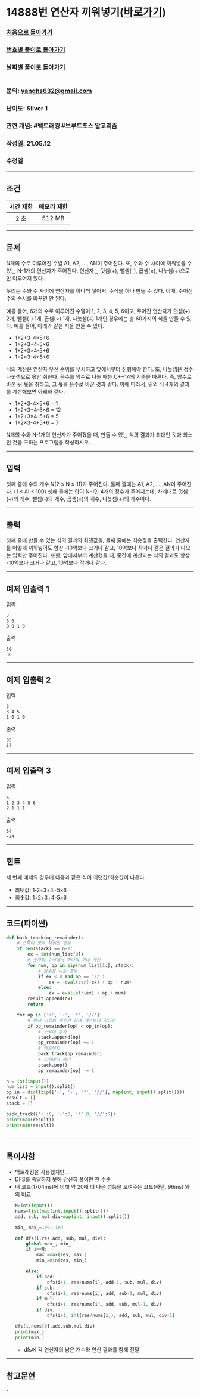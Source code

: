 # 14888번 연산자 끼워넣기([바로가기](https://www.acmicpc.net/problem/14888))

### [처음으로 돌아가기](/README.md)
### [번호별 풀이로 돌아가기](README.md)
### [날짜별 풀이로 돌아가기](/Sort%20by%20date.md)
#
### 문의: yanghs632@gmail.com
### 난이도: Silver 1
### 관련 개념: #백트래킹 #브루트포스 알고리즘
### 작성일: 21.05.12
### 수정일

---
## 조건
시간 제한|메모리 제한|
:---:|:---:
2 초|512 MB

---
## 문제
N개의 수로 이루어진 수열 A1, A2, ..., AN이 주어진다. 또, 수와 수 사이에 끼워넣을 수 있는 N-1개의 연산자가 주어진다. 연산자는 덧셈(+), 뺄셈(-), 곱셈(×), 나눗셈(÷)으로만 이루어져 있다.

우리는 수와 수 사이에 연산자를 하나씩 넣어서, 수식을 하나 만들 수 있다. 이때, 주어진 수의 순서를 바꾸면 안 된다.

예를 들어, 6개의 수로 이루어진 수열이 1, 2, 3, 4, 5, 6이고, 주어진 연산자가 덧셈(+) 2개, 뺄셈(-) 1개, 곱셈(×) 1개, 나눗셈(÷) 1개인 경우에는 총 60가지의 식을 만들 수 있다. 예를 들어, 아래와 같은 식을 만들 수 있다.

- 1+2+3-4×5÷6
- 1÷2+3+4-5×6
- 1+2÷3×4-5+6
- 1÷2×3-4+5+6

식의 계산은 연산자 우선 순위를 무시하고 앞에서부터 진행해야 한다. 또, 나눗셈은 정수 나눗셈으로 몫만 취한다. 음수를 양수로 나눌 때는 C++14의 기준을 따른다. 즉, 양수로 바꾼 뒤 몫을 취하고, 그 몫을 음수로 바꾼 것과 같다. 이에 따라서, 위의 식 4개의 결과를 계산해보면 아래와 같다.

- 1+2+3-4×5÷6 = 1
- 1÷2+3+4-5×6 = 12
- 1+2÷3×4-5+6 = 5
- 1÷2×3-4+5+6 = 7

N개의 수와 N-1개의 연산자가 주어졌을 때, 만들 수 있는 식의 결과가 최대인 것과 최소인 것을 구하는 프로그램을 작성하시오.

---
## 입력
첫째 줄에 수의 개수 N(2 ≤ N ≤ 11)가 주어진다. 둘째 줄에는 A1, A2, ..., AN이 주어진다. (1 ≤ Ai ≤ 100) 셋째 줄에는 합이 N-1인 4개의 정수가 주어지는데, 차례대로 덧셈(+)의 개수, 뺄셈(-)의 개수, 곱셈(×)의 개수, 나눗셈(÷)의 개수이다. 

---
## 출력
첫째 줄에 만들 수 있는 식의 결과의 최댓값을, 둘째 줄에는 최솟값을 출력한다. 연산자를 어떻게 끼워넣어도 항상 -10억보다 크거나 같고, 10억보다 작거나 같은 결과가 나오는 입력만 주어진다. 또한, 앞에서부터 계산했을 때, 중간에 계산되는 식의 결과도 항상 -10억보다 크거나 같고, 10억보다 작거나 같다.

---
## 예제 입출력 1
입력
```
2
5 6
0 0 1 0
```

출력
```
30
30
```

---
## 예제 입출력 2
입력
```
3
3 4 5
1 0 1 0
```

출력
```
35
17
```

---
## 예제 입출력 3
입력
```
6
1 2 3 4 5 6
2 1 1 1
```

출력
```
54
-24
```

---
## 힌트
세 번째 예제의 경우에 다음과 같은 식이 최댓값/최솟값이 나온다.

- 최댓값: 1-2÷3+4+5×6
- 최솟값: 1+2+3÷4-5×6

---
## 코드(파이썬)
```python
def back_track(op_remainder):
    # 스택이 모두 채워진 경우
    if len(stack) == n-1:
        ex = int(num_list[0])
        # 숫자와 수식에서 하나씩 꺼내 계산
        for num, op in zip(num_list[1:], stack):
            # 음수를 나눈 경우
            if ex < 0 and op == '//':
                ex = -eval(str(-ex) + op + num)
            else:
                ex = eval(str(ex) + op + num)
        result.append(ex)
        return

    for op in ['+', '-', '*', '//']:
        # 현재 기호의 개수가 최대 개수보다 적다면
        if op_remainder[op] < op_in[op]:
            # 스택에 추가
            stack.append(op)
            op_remainder[op] += 1
            # 백트래킹
            back_track(op_remainder)
            # 스택에서 제거
            stack.pop()
            op_remainder[op] -= 1

n = int(input())
num_list = input().split()
op_in = dict(zip(['+', '-', '*', '//'], map(int, input().split())))
result = []
stack = []

back_track({'+':0, '-':0, '*':0, '//':0})
print(max(result))
print(min(result))
        
```

---
## 특이사항
- 백트래킹을 사용했지만...
- DFS를 숙달하지 못해 간신히 풀이만 한 수준
- 내 코드(1704ms)에 비해 약 20배 더 나은 성능을 보여주는 코드(하단, 96ms) 와의 비교
  ```python
  N=int(input())
  nums=list(map(int,input().split()))
  add, sub, mul,div=map(int, input().split())

  min_,max_=1e9,-1e9

  def dfs(i,res,add, sub, mul, div):
      global max_, min_
      if i==N:
          max_=max(res, max_)
          min_=min(res, min_)

      else:
          if add:
              dfs(i+1, res+nums[i], add-1, sub, mul, div)
          if sub:
              dfs(i+1, res-nums[i], add, sub-1, mul, div)
          if mul:
              dfs(i+1, res*nums[i], add, sub, mul-1, div)
          if div:
              dfs(i+1, int(res/nums[i]), add, sub, mul, div-1)

  dfs(1,nums[0],add,sub,mul,div)
  print(max_)
  print(min_)
  ```
  - dfs에 각 연산자의 남은 개수와 연산 결과를 함께 전달

---
## 참고문헌
\-